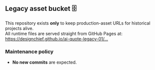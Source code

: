 ## Legacy asset bucket 🗄️

This repository exists **only** to keep production-asset URLs for historical projects alive.  
All runtime files are served straight from GitHub Pages at:
https://designchief.github.io/ai-quote-legacy-01/…

### Maintenance policy
* **No new commits** are expected.
